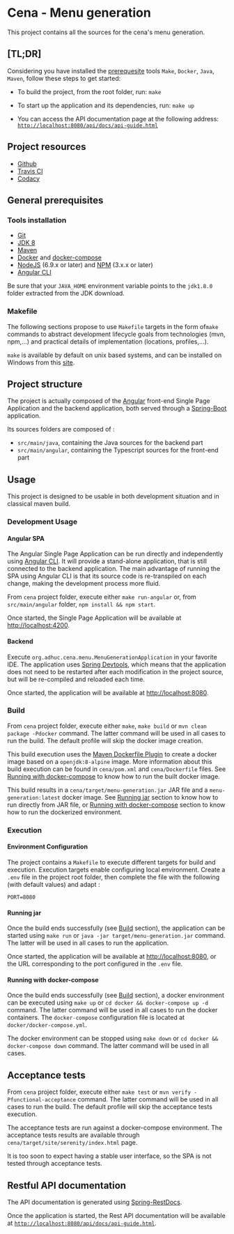 # Cena - Menu generation

This project contains all the sources for the cena's menu generation.

## [TL;DR]

Considering you have installed the [prerequesite](#general-prerequisites) tools `Make`, `Docker`, `Java`, `Maven`, follow these steps to get started:

- To build the project, from the root folder, run:
`make`

- To start up the application and its dependencies, run:
`make up`

- You can access the API documentation page at the following address: [`http://localhost:8080/api/docs/api-guide.html`](http://localhost:8080/api/docs/api-guide.html)

## Project resources

- [Github](https://github.com/adhuc-projects/cena)
- [Travis CI](https://travis-ci.org/adhuc-projects/cena)
- [Codacy](https://www.codacy.com/app/adhuc-projects/cena/dashboard)

## General prerequisites

### Tools installation

- [Git](http://help.github.com/set-up-git-redirect)
- [JDK 8](http://www.oracle.com/technetwork/java/javase/downloads)
- [Maven](https://maven.apache.org/)
- [Docker](https://www.docker.com/) and [docker-compose](https://docs.docker.com/compose/install/)
- [NodeJS](https://nodejs.org/) (6.9.x or later) and [NPM](https://www.npmjs.com/) (3.x.x or later)
- [Angular CLI](https://cli.angular.io/)

Be sure that your `JAVA_HOME` environment variable points to the `jdk1.8.0` folder extracted from the JDK download.

### Makefile

The following sections propose to use `Makefile` targets in the form of`make` commands to abstract development lifecycle goals from technologies (mvn, npm,...) and practical details of implementation (locations, profiles,...).

`make` is available by default on unix based systems, and can be installed on Windows from this [site](http://gnuwin32.sourceforge.net/packages/make.htm).

## Project structure

The project is actually composed of the [Angular](https://angular.io/) front-end Single Page Application and the backend application, both served through a [Spring-Boot](https://projects.spring.io/spring-boot/) application.

Its sources folders are composed of :

- `src/main/java`, containing the Java sources for the backend part
- `src/main/angular`, containing the Typescript sources for the front-end part

## Usage

This project is designed to be usable in both development situation and in classical maven build.

### Development Usage

#### Angular SPA

The Angular Single Page Application can be run directly and independently using [Angular CLI](https://cli.angular.io/). It will provide a stand-alone application, that is still connected to the backend application. The main advantage of running the SPA using Angular CLI is that its source code is re-transpiled on each change, making the development process more fluid.

From `cena` project folder, execute either `make run-angular` or, from `src/main/angular` folder, `npm install && npm start`.

Once started, the Single Page Application will be available at [http://localhost:4200](http://localhost:4200).

#### Backend

Execute `org.adhuc.cena.menu.MenuGenerationApplication` in your favorite IDE. The application uses [Spring Devtools](https://docs.spring.io/spring-boot/docs/current/reference/html/using-boot-devtools.html), which means that the application does not need to be restarted after each modification in the project source, but will be re-compiled and reloaded each time.

Once started, the application will be available at [http://localhost:8080](http://localhost:8080).

### Build

From `cena` project folder, execute either `make`, `make build` or `mvn clean package -Pdocker` command. The latter command will be used in all cases to run the build. The default profile will skip the docker image creation.

This build execution uses the [Maven Dockerfile Plugin](https://github.com/spotify/dockerfile-maven) to create a docker image based on a `openjdk:8-alpine` image. More information about this build execution can be found in `cena/pom.xml` and `cena/Dockerfile` files. See [Running with docker-compose](#running-with-docker-compose) to know how to run the built docker image.

This build results in a `cena/target/menu-generation.jar` JAR file and a `menu-generation:latest` docker image. See [Running jar](#running-jar) section to know how to run directly from JAR file, or [Running with docker-compose](#running-with-docker-compose) section to know how to run the dockerized environment.

### Execution

#### Environment Configuration

The project contains a `Makefile` to execute different targets for build and execution. Execution targets enable configuring local environment. Create a `.env` file in the project root folder, then complete the file with the following (with default values) and adapt :

```
PORT=8080
```

#### Running jar

Once the build ends successfully (see [Build](#build) section), the application can be started using `make run` or `java -jar target/menu-generation.jar` command. The latter will be used in all cases to run the application.

Once started, the application will be available at [http://localhost:8080](http://localhost:8080), or the URL corresponding to the port configured in the `.env` file.

#### Running with docker-compose

Once the build ends successfully (see [Build](#build) section), a docker environment can be executed using `make up` or `cd docker && docker-compose up -d` command. The latter command will be used in all cases to run the docker containers. The `docker-compose` configuration file is located at `docker/docker-compose.yml`.

The docker environment can be stopped using `make down` or `cd docker && docker-compose down` command. The latter command will be used in all cases.

## Acceptance tests

From `cena` project folder, execute either `make test` or `mvn verify -Pfunctional-acceptance` command. The latter command will be used in all cases to run the build. The default profile will skip the acceptance tests execution.

The acceptance tests are run against a docker-compose environment. The acceptance tests results are available through `cena/target/site/serenity/index.html` page.

It is too soon to expect having a stable user interface, so the SPA is not tested through acceptance tests.

## Restful API documentation

The API documentation is generated using [Spring-RestDocs](http://projects.spring.io/spring-restdocs/).

Once the application is started, the Rest API documentation will be available at [`http://localhost:8080/api/docs/api-guide.html`](http://localhost:8080/api/docs/api-guide.html).
